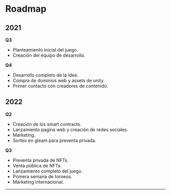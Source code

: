 # Roadmap

## 2021

**Q3**

* Planteamiento inicial del juego.
* Creación del equipo de desarrollo.

**Q4**

* Desarrollo completo de la idea.
* Compra de dominios web y assets de unity.
* Primer contacto con creadores de contenido.

## 2022

**Q2**

* Creación de los smart contracts.
* Lanzamiento pagina web y creación de redes sociales.
* Marketing.
* Sorteo en gleam para preventa privada.

**Q3**

* Preventa privada de NFTs.
* Venta pública de NFTs.
* Lanzamiento completo del juego.
* Primera semana de torneos.
* Marketing internacional.

***
